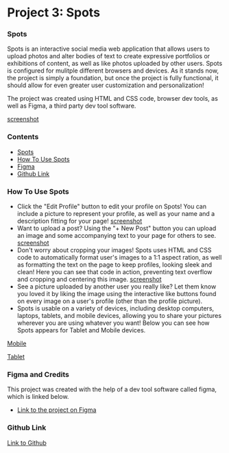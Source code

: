 # Project 3: Spots

### Spots

Spots is an interactive social media web application that allows users to upload photos and alter bodies of text to create expressive portfolios or exhibitions of content, as well as like photos uploaded by other users. Spots is configured for mulitple different browsers and devices. As it stands now, the project is simply a foundation, but once the project is fully functional, it should allow for even greater user customization and personalization!

The project was created using HTML and CSS code, browser dev tools, as well as Figma, a third party dev tool software.

[screenshot](<images/Screenshot%20(508).png>)

### Contents

- [Spots](#spots)
- [How To Use Spots](#how-to-use-spots)
- [Figma](#figma-and-credits)
- [Github Link](#github-link)

### How To Use Spots

- Click the "Edit Profile" button to edit your profile on Spots! You can include a picture to represent your profile, as well as your name and a description fitting for your page!
  [screenshot](<images/Screenshot%20(510).png>)
- Want to upload a post? Using the "+ New Post" button you can upload an image and some accompanying text to your page for others to see.
  [screenshot](<images/Screenshot%20(509).png>)
- Don't worry about cropping your images! Spots uses HTML and CSS code to automatically format user's images to a 1:1 aspect ration, as well as formatting the text on the page to keep profiles, looking sleek and clean! Here you can see that code in action, preventing text overflow and cropping and centering this image.
  [screenshot](<images/Screenshot%20(507).png>)
- See a picture uploaded by another user you really like? Let them know you loved it by liking the image using the interactive like buttons found on every image on a user's profile (other than the profile picture).
- Spots is usable on a variety of devices, including desktop computers, laptops, tablets, and mobile devices, allowing you to share your pictures wherever you are using whatever you want! Below you can see how Spots appears for Tablet and Mobile devices.

[Mobile](<images/Screenshot%20(511).png>)

[Tablet](<images/Screenshot%20(513).png>)

### Figma and Credits

This project was created with the help of a dev tool software called figma, which is linked below.

- [Link to the project on Figma](https://www.figma.com/file/BBNm2bC3lj8QQMHlnqRsga/Sprint-3-Project-%E2%80%94-Spots?type=design&node-id=2%3A60&mode=design&t=afgNFybdorZO6cQo-1)

### Github Link

[Link to Github](https://github.com/Bosh512/se_project_spots)

